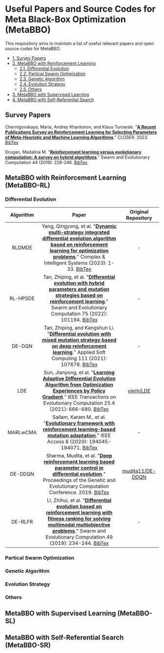 # Useful Papers and Source Codes for Meta Black-Box Optimization (MetaBBO)

This respository aims to maintain a list of useful relevant papers and open source codes for MetaBBO.

- [1. Survey Papers](#1-survey-papers)
- [2. MetaBBO with Reinforcement Learning](#2-metabbo-rl)
  - [2.1. Differential Evolution](#21-differential-evolution)
  - [2.2. Partical Swarm Optimization](#22-Partical-swarm-optimization)
  - [2.3. Genetic Algorithm](#23-genetic-algorithm)
  - [2.4. Evolution Strategy](#24-evolution-strategy)
  - [2.5. Others](#25-others)
- [3. MetaBBO with Supervised Learning](#3-metabbo-sl)
- [4. MetaBBO with Self-Referential Search](#4-metabbo-sr)

## Survey Papers

Chernigovskaya, Maria, Andrey Kharitonov, and Klaus Turowski. "[**A Recent Publications Survey on Reinforcement Learning for Selecting Parameters of Meta-Heuristic and Machine Learning Algorithms**](https://www.scitepress.org/Papers/2023/119543/119543.pdf)." CLOSER. 2023.
[BibTex](https://scholar.googleusercontent.com/scholar.bib?q=info:4jdFv92JE6UJ:scholar.google.com/&output=citation&scisdr=ClFw6mjsEOXkl4nv_Nw:AFWwaeYAAAAAZS_p5NzkTxf6faz97te3d01HrFs&scisig=AFWwaeYAAAAAZS_p5MLs7wpA0fzU8b3nXpq9DHw&scisf=4&ct=citation&cd=-1&hl=en)

Drugan, Madalina M. "[**Reinforcement learning versus evolutionary computation: A survey on hybrid algorithms**](https://www.researchgate.net/profile/Mohamed-Mourad-Lafifi/post/Any_reference_paper_with_detailing_on_how_to_hybradize_Q-Learning_algorithm_with_Genetic_Algorithm_especially_for_a_variable_optimization_problem/attachment/60213347e501d80001b17f3e/AS%3A988921009819663%401612788550903/download/Reinforcement+learning+versus+evolutionary+computation+_+A+survey+on+hybrid+algorithms+_+Drugan2018.pdf)." Swarm and Evolutionary Computation 44 (2019): 228-246. [BibTex](https://scholar.googleusercontent.com/scholar.bib?q=info:ubDobEqzKFQJ:scholar.google.com/&output=citation&scisdr=ClFw6mjsEOXkl4ntLtM:AFWwaeYAAAAAZS_rNtONrncGq42OsZYGX_5sO2c&scisig=AFWwaeYAAAAAZS_rNunOHkUDoGlMUbV702WOFEE&scisf=4&ct=citation&cd=-1&hl=en)

## MetaBBO with Reinforcement Learning (MetaBBO-RL)

### Differential Evolution

|Algorithm|Paper|Original Repository|
|:-:|:-:|:-:|
|RLDMDE|Yang, Qingyong, et al. "[**Dynamic multi-strategy integrated differential evolution algorithm based on reinforcement learning for optimization problems**](https://link.springer.com/article/10.1007/s40747-023-01243-9)." Complex & Intelligent Systems (2023): 1-33.  [BibTex](https://scholar.googleusercontent.com/scholar.bib?q=info:G5HPRFAvkuoJ:scholar.google.com/&output=citation&scisdr=ClFw6mjsEOXkl4n6BS8:AFWwaeYAAAAAZS_8HS-L19cKZvppuxG22uN4dJs&scisig=AFWwaeYAAAAAZS_8He7BeQppwwQV6ewudr2nK4E&scisf=4&ct=citation&cd=-1&hl=en)|-|
|RL-HPSDE|Tan, Zhiping, et al. "[**Differential evolution with hybrid parameters and mutation strategies based on reinforcement learning**](https://www.sciencedirect.com/science/article/pii/S2210650222001602)." Swarm and Evolutionary Computation 75 (2022): 101194.  [BibTex](https://scholar.googleusercontent.com/scholar.bib?q=info:ZDaX_JCwM18J:scholar.google.com/&output=citation&scisdr=ClFw6mjsEOXkl4n7TuI:AFWwaeYAAAAAZS_9VuKRYblgisoNwfYtz8IXs4Y&scisig=AFWwaeYAAAAAZS_9Vk7GnXn-4YUbfSmby2w_N-s&scisf=4&ct=citation&cd=-1&hl=en)|-|
|DE-DQN|Tan, Zhiping, and Kangshun Li. "[**Differential evolution with mixed mutation strategy based on deep reinforcement learning**](https://www.sciencedirect.com/science/article/abs/pii/S1568494621005998)." Applied Soft Computing 111 (2021): 107678.  [BibTex](https://scholar.googleusercontent.com/scholar.bib?q=info:FT9DB-IsY28J:scholar.google.com/&output=citation&scisdr=ClFw6mjsEOXkl4n0_XE:AFWwaeYAAAAAZS_y5XH_TfEdp24uinUAtgrAoc0&scisig=AFWwaeYAAAAAZS_y5U91OuZBUuZkW0ZTGDSPj58&scisf=4&ct=citation&cd=-1&hl=en)|-|
|LDE|Sun, Jianyong, et al. "[**Learning Adaptive Differential Evolution Algorithm from Optimization Experiences by Policy Gradient**](https://arxiv.org/pdf/2102.03572)." IEEE Transactions on Evolutionary Computation 25.4 (2021): 666-680.  [BibTex](https://scholar.googleusercontent.com/scholar.bib?q=info:tV1YtPOjIRkJ:scholar.google.com/&output=citation&scisdr=ClFw6mjsEOXkl4n9JF0:AFWwaeYAAAAAZS_7PF0n4P4EImSY0QJcH10jvZY&scisig=AFWwaeYAAAAAZS_7PN77rIkU9KTEIUCx5rFUTk8&scisf=4&ct=citation&cd=-1&hl=en)|[yierh/LDE](https://github.com/yierh/LDE)|
|MARLwCMA|Sallam, Karam M., et al. "[**Evolutionary framework with reinforcement learning-based mutation adaptation**](https://ieeexplore.ieee.org/iel7/6287639/6514899/09239320.pdf)." IEEE Access 8 (2020): 194045-194071.  [BibTex](https://scholar.googleusercontent.com/scholar.bib?q=info:VMrP85q_bBgJ:scholar.google.com/&output=citation&scisdr=ClFw6mjsEOXkl5YGPc8:AFWwaeYAAAAAZTAAJc9qHQImHyOy4Vl2mRgHhic&scisig=AFWwaeYAAAAAZTAAJWUXLnRSDGiSuWoZlL1gNjc&scisf=4&ct=citation&cd=-1&hl=en)|-|
|DE-DDQN|Sharma, Mudita, et al. "[**Deep reinforcement learning based parameter control in differential evolution**](https://arxiv.org/pdf/1905.08006)." Proceedings of the Genetic and Evolutionary Computation Conference. 2019.  [BibTex](https://scholar.googleusercontent.com/scholar.bib?q=info:coilmqXt4_IJ:scholar.google.com/&output=citation&scisdr=ClFw6mjsEOXkl4n1bWQ:AFWwaeYAAAAAZS_zdWQ7JQQ9CrsrzMwyqURwAzM&scisig=AFWwaeYAAAAAZS_zdTs2V4eGjWkK-aMX0IEg8Iw&scisf=4&ct=citation&cd=-1&hl=en)|[mudita11/DE-DDQN](https://github.com/mudita11/DE-DDQN)|
|DE-RLFR|Li, Zhihui, et al. "[**Differential evolution based on reinforcement learning with fitness ranking for solving multimodal multiobjective problems**](https://www.sciencedirect.com/science/article/pii/S2210650218310575)." Swarm and Evolutionary Computation 49 (2019): 234-244.  [BibTex](https://scholar.googleusercontent.com/scholar.bib?q=info:NapbmYYF1R8J:scholar.google.com/&output=citation&scisdr=ClFw6mjsEOXkl4n4jUg:AFWwaeYAAAAAZS_-lUjwjdqg0EG5HMGJ5BIZ8yE&scisig=AFWwaeYAAAAAZS_-lTQkIA1D_KsWdpAPr91Tfs0&scisf=4&ct=citation&cd=-1&hl=en)|-|


### Partical Swarm Optimization

### Genetic Algorithm

### Evolution Strategy

### Others

## MetaBBO with Supervised Learning (MetaBBO-SL)

## MetaBBO with Self-Referential Search (MetaBBO-SR)
